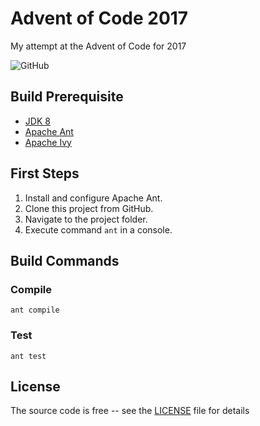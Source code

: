 # Advent of Code 2017

My attempt at the Advent of Code for 2017

![GitHub](https://img.shields.io/github/license/Skerwe/Advent-of-Code-2017?style=for-the-badge)

## Build Prerequisite

- [JDK 8](http://www.oracle.com/technetwork/java/javase/downloads/index.html)
- [Apache Ant](http://ant.apache.org/)
- [Apache Ivy](http://ant.apache.org/ivy/)

## First Steps

1. Install and configure Apache Ant.
2. Clone this project from GitHub.
3. Navigate to the project folder.
4. Execute command `ant` in a console.

## Build Commands

### Compile

`ant compile`

### Test

`ant test`

## License

The source code is free -- see the [LICENSE](LICENSE) file for details
